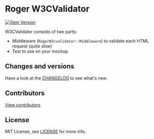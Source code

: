 # Roger W3CValidator

[![Gem Version](https://badge.fury.io/rb/roger_w3cvalidator.png)](http://badge.fury.io/rb/roger_w3cvalidator)

W3CValidator consists of two parts:

* Middleware (`RogerW3cvalidator::Middleware`) to validate each HTML request (quite slow)
* Test to use on your mockup

## Changes and versions

Have a look at the [CHANGELOG](CHANGELOG.md) to see what's new.

## Contributors

[View contributors](https://github.com/digitpaint/roger_w3cvalidator/graphs/contributors)

## License

MIT License, see [LICENSE](LICENSE) for more info.